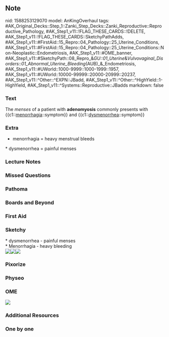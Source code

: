 ## Note
nid: 1588253129070
model: AnKingOverhaul
tags: #AK_Original_Decks::Step_1::Zanki_Step_Decks::Zanki_Reproductive::Reproductive_Pathology, #AK_Step1_v11::!FLAG_THESE_CARDS::!DELETE, #AK_Step1_v11::!FLAG_THESE_CARDS::SketchyPathAdds, #AK_Step1_v11::#FirstAid::15_Repro::04_Pathology::25_Uterine_Conditions, #AK_Step1_v11::#FirstAid::15_Repro::04_Pathology::25_Uterine_Conditions::Non-Neoplastic::Endometriosis, #AK_Step1_v11::#OME_banner, #AK_Step1_v11::#SketchyPath::08_Repro_&_GU::01_Uterine_&_Vulvovaginal_Disorders::01_Abnormal_Uterine_Bleeding_(AUB)_&_Endometriosis, #AK_Step1_v11::#UWorld::1000-9999::1000-1999::1957, #AK_Step1_v11::#UWorld::10000-99999::20000-20999::20237, #AK_Step1_v11::^Other::^EXPN::JBadd, #AK_Step1_v11::^Other::^HighYield::1-HighYield, #AK_Step1_v11::^Systems::Reproductive::JBadds
markdown: false

### Text
The <i>menses</i> of a patient with <b>adenomyosis</b> commonly
presents with {{c1::<u>menorrhagia</u>::symptom}} and
{{c1::<u>dysmenorrhea</u>::symptom}}

### Extra
* menorrhagia = heavy menstrual bleeds
<div>
  * dysmenorrhea = painful menses
</div>

### Lecture Notes


### Missed Questions


### Pathoma


### Boards and Beyond


### First Aid


### Sketchy
<div>
  * dysmenorrhea - painful menses
</div>
<div>
  * Menorrhagia - heavy bleeding
</div><img src=
"9.%20adenomyosis%20heavy%20menstrual%20bleeding.jpg"><img src=
"10.%20adenomyosis%20dysmenorrhea.jpg"><img src=
"Zoverall%20picture-8a8079e9044c423bfffc4b51cbd8343b6e29b9dd.JPG">

### Pixorize


### Physeo


### OME
<div class="ome-widget">
  <a href="https://onlinemeded.org?ref=anki"><img src=
  "_OME_AnkiFlashcards_General_4.png"></a>
</div>

### Additional Resources


### One by one

